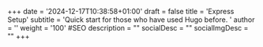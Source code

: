 +++
date = '2024-12-17T10:38:58+01:00'
draft = false
title = 'Express Setup'
subtitle = 'Quick start for those who have used Hugo before. '
author = ''
weight = '100'
#SEO
description = ""
socialDesc = ""
socialImgDesc = ""
+++
